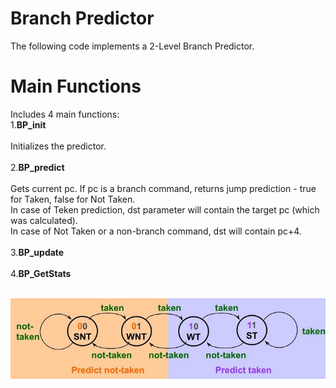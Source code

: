 # Branch Predictor
The following code implements a 2-Level Branch Predictor. <br /> 

# Main Functions
Includes 4 main functions:<br />
1.**BP_init** <br /><br />
Initializes the predictor.<br /><br />
2.**BP_predict** <br /><br />
Gets current pc. If pc is a branch command, returns jump prediction - true for Taken, false for Not Taken. <br />
In case of Teken prediction, dst parameter will contain the target pc (which was calculated).<br />
In case of Not Taken or a non-branch command, dst will contain pc+4.<br /><br />
3.**BP_update**<br /><br />
4.**BP_GetStats**<br /><br />

<img src="https://github.com/noimoshe/Branch-Predictor/blob/main/fsmStates.JPG">
